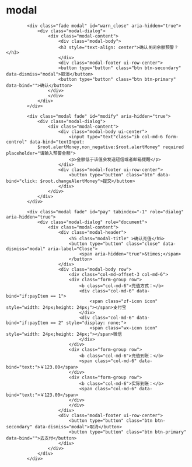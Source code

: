 # modal
<!-- modal -->
<!-- 关闭确认 -->
            <div class="fade modal" id="warn_close" aria-hidden="true">
                <div class="modal-dialog">
                    <div class="modal-content">
                        <div class="modal-body">
                        <h3 style="text-align: center">确认关闭余额预警？</h3>
                        </div>
                        <div class="modal-footer ui-row-center">
                        <button type="button" class="btn btn-secondary" data-dismiss="modal">取消</button>
                        <button type="button" class="btn btn-primary" data-bind="">确认</button>
                    </div>
                    </div>
                </div>
            </div>
<!-- 修改 -->
            <div class="modal fade" id="modify" aria-hidden="true">
                <div class="modal-dialog">
                    <div class="modal-content">
                        <div class="modal-body ui-center">
                            <input type="text"class="ib col-md-6 form-control" data-bind="textInput:
                $root.alertMoney,non_negative:$root.alertMoney" required placeholder="请输入预警金额">
                            <p>金额低于该值会发送短信或者邮箱提醒</p>
                        </div>
                        <div class="modal-footer ui-row-center">
                            <button type="button" class="btn" data-bind="click: $root.changeAlertMoney">提交</button>
                        </div>
                    </div>
                </div>
            </div>
<!-- 充值确认 -->
            <div class="modal fade" id="pay" tabindex="-1" role="dialog" aria-hidden="true">
                <div class="modal-dialog" role="document">
                    <div class="modal-content">
                        <div class="modal-header">
                            <h5 class="modal-title" >确认充值</h5>
                            <button type="button" class="close" data-dismiss="modal" aria-label="Close">
                                <span aria-hidden="true">&times;</span>
                            </button>
                        </div>
                        <div class="modal-body row">
                            <div class="col-md-offset-3 col-md-6">
                            <div class="form-group row">
                                <b class="col-md-6">充值方式：</b>
                                <div class="col-md-6" data-bind="if:payItem == 1">
                                    <span class="zf-icon icon" style="width: 24px;height: 24px;"></span>支付宝
                                </div>
                                <div class="col-md-6" data-bind="if:payItem == 2" style="display: none;">
                                    <span class="wx-icon icon" style="width: 24px;height: 24px;"></span>微信
                                </div>
                            </div>
                            <div class="form-group row">
                                <b class="col-md-6">充值到账：</b>
                                <span class="col-md-6" data-bind="text:">￥123.00</span>
                            </div>
                            <div class="form-group row">
                                <b class="col-md-6">实际到账：</b>
                                <span class="col-md-6" data-bind="text:">￥123.00</span>
                            </div>
                            </div>
                        </div>
                        <div class="modal-footer ui-row-center">
                            <button type="button" class="btn btn-secondary" data-dismiss="modal">取消</button>
                            <button type="button" class="btn btn-primary" data-bind="">去支付</button>
                        </div>
                    </div>
                </div>
            </div>
<!-- demo -->